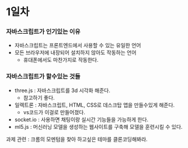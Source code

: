 # 1일차

### 자바스크립트가 인기있는 이유

- 자바스크립트는 프론트엔드에서 사용할 수 있는 유일한 언어
- 모든 브라우저에 내장되어 설치하지 않아도 작동하는 언어
  - 휴대폰에서도 마찬가지로 작동한다.

### 자바스크립트가 할수있는 것들

- three.js : 자바스크립트를 3d 시각화 해준다.
  - 참고하기 좋다.
- 일렉트론 : 자바스크립트, HTML, CSS로 데스크탑 앱을 만들수있게 해준다.
  - vs코드가 이걸로 만들어졌다.
- socket.io : 사용하면 채팅이랑 실시간 기능들을 가능하게 한다.
- ml5.js : 머신러닝 모델을 생성하는 웹사이트를 구축해 모델을 훈련시킬 수 있다.

과제 관련 : 크롬의 모멘텀을 찾아 하고싶은 테마를 클론코딩해봐라.
